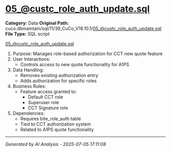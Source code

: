 # 05_@custc_role_auth_update.sql

**Category:** Data
**Original Path:** cuco.dbmaintain/sql/11/39_CuCo_V18.10.1/05_@custc_role_auth_update.sql
**File Type:** SQL script

05_@custc_role_auth_update.sql
1. Purpose: Manages role-based authorization for CCT new quote feature
2. User Interactions:
   - Controls access to new quote functionality for A1PS
3. Data Handling:
   - Removes existing authorization entry
   - Adds authorization for specific roles
4. Business Rules:
   - Feature access granted to:
     - Default CCT role
     - Superuser role
     - CCT Signature role
5. Dependencies:
   - Requires bite_role_auth table
   - Tied to CCT authorization system
   - Related to A1PS quote functionality

---
*Generated by AI Analysis - 2025-07-05 17:11:08*
